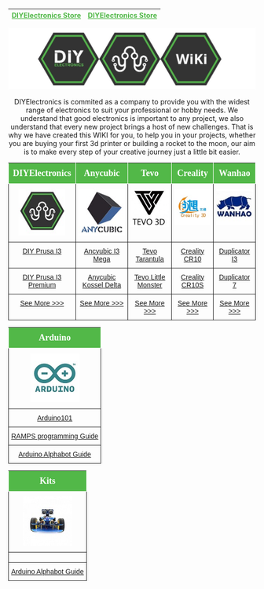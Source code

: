 |<b><a href="https://www.diyelectronics.co.za/store/" style="color: rgb(81, 184, 72)">DIYElectronics Store</a></b>| <b><a href="https://www.diyelectronics.co.za/blog/" style="color: rgb(81, 184, 72)">DIYElectronics Store</a></b> |
|-|-|



![](img/wikibanner.jpg)

<center>DIYElectronics is commited as a company to provide you with the widest range of electronics to suit your professional or hobby needs. We understand that good electronics is important to any project,
we also understand that every new project brings a host of new challenges. That is why we have created this WIKI for you, to help you in your projects, whether you are buying your first 3d printer
or building a rocket to the moon, our aim is to make every step of your creative journey just a little bit easier.</center>




<style type="text/css">
.tg  {border-collapse:collapse;border-spacing:0;}
.tg td{font-family:Arial, sans-serif;font-size:14px;padding:1px 1px;border-style:solid;border-width:3px;overflow:hidden;word-break:normal;text-align:center}
.tg th{font-family:Arial, sans-serif;font-size:14px;font-weight:normal;padding:1px 1px;border-style:solid;border-width:3px;overflow:hidden;word-break:normal;}
.tg .tg-h25t{font-size:18px;font-family:"Times New Roman", Times, sans-serif !important;background-color:#52b848;text-align:center;vertical-align:top, ; color:#ffffff;}
.tg .tg-baqh{text-align:center;vertical-align:top}
.tg .tg-yw4l{vertical-align:top}
</style>
<table class="tg">
  <tr>
    <th class="tg-h25t"><b>DIYElectronics</b></th>
    <th class="tg-h25t"><b>Anycubic</b></th>
    <th class="tg-h25t"><b>Tevo</b></th>
    <th class="tg-h25t"><b>Creality</b></th>
    <th class="tg-h25t" colspan="2"><b>Wanhao</b></th>
  </tr>
  <tr>
    <td class="tg-yw4l"><img src="img/diy101.jpg" width = "95"></td>
    <td class="tg-yw4l"><img src="img/anycubic.jpg" width = "95"></td>
    <td class="tg-yw4l"><img src="img/tevo.jpg" width = "95"></td>
    <td class="tg-yw4l"><img src="img/crealitylogo.jpg" width = "95"></td>
    <td class="tg-yw4l"><img src="img/wanhao.jpg" width = "95"></td>
  </tr>
  <tr>
    <td class="tg-yw4l"><a href="3DPrinters/DIYPrinters/builddoc/">DIY Prusa I3</a></td>
    <td class="tg-yw4l"><a href="3DPrinters/Anycubic/AncubicI3Mega">Ancyubic I3 Mega</a></td>
    <td class="tg-yw4l"><a href="3DPrinters/Tevo/TevoTran">Tevo  Tarantula</a></td>
    <td class="tg-yw4l"><a href="3DPrinters/Creality/crealityCR10">Creality CR10</a></td>
    <td class="tg-yw4l"><a href="3DPrinters/Wanhao/builddocplus/">Duplicator I3 </a>
  </tr>
  <tr>
    <td class="tg-yw4l"><a href="3DPrinters/DIYPrinters/builddocprem/">DIY Prusa I3 Premium</a></td>
    <td class="tg-yw4l" ><a href="3DPrinters/Anycubic/AnyycubicKossDelt">Anycubic Kossel Delta</a></td>
    <td class="tg-yw4l"><a href="3DPrinters/Tevo/lilmon">Tevo Little Monster</a></td>
    <td class="tg-yw4l"><a href="3DPrinters/Creality/Creality10S">Creality CR10S</td>
    <td class="tg-yw4l"><a href="3DPrinters/Wanhao/WanD7plus/">Duplicator 7</a>
  </tr>
  <tr>
    <td class="tg-yw4l"><a href="3DPrinters/DIYPrinters/DIYoverview">See More >>></a></td>
    <td class="tg-yw4l"><a href="3DPrinters/Anycubic/Anycubicoverview">See More >>></a></td>
    <td class="tg-yw4l"><a href="3DPrinters/Tevo/Tevooverview">See More >>></a></td>
    <td class="tg-yw4l"><a href="3DPrinters/Creality/Crealityoverview">See More >>></td>
    <td class="tg-yw4l"><a href="3DPrinters/Wanhao/Wanhaooverview">See More >>></a>
  </tr>
</table>



<style type="text/css">
.tg  {border-collapse:collapse;border-spacing:0;}
.tg td{font-family:Arial, sans-serif;font-size:14px;padding:10px 5px;border-style:solid;border-width:1px;overflow:hidden;word-break:normal;}
.tg th{font-family:Arial, sans-serif;font-size:14px;font-weight:normal;padding:10px 5px;border-style:solid;border-width:1px;overflow:hidden;word-break:normal;}
.tg .tg-4mlq{font-size:18px;font-family:"Times New Roman", Times, serif !important;;background-color:#52b848; color:#ffffff;}
.tg .tg-92nf{font-size:18px;font-family:"Times New Roman", Times, serif !important;;background-color:#52b848;vertical-align:top}
.tg .tg-yw4l{vertical-align:top}
</style>
<table class="tg">
  <tr>
    <th class="tg-4mlq"><b>Arduino</b></th>
  </tr>
  <tr>
    <td class="tg-031e"><img src="img/arduinologo.jpg"></td>
  </tr>
    <tr>
    <td class="tg-031e"><a href="Arduino/Arduino101">Arduino101</td>
  </tr>
  <tr>
    <td class="tg-031e"><a href="Arduino/RAMPS_XLoader_Guide_rev1.pdf">RAMPS programming Guide</a></td>
  </tr>
    <td class="tg-yw4l"><a href="Arduino/Alphabot">Arduino Alphabot Guide</a></td>
  </tr>
</table>


<style type="text/css">
.tg  {border-collapse:collapse;border-spacing:0;}
.tg td{font-family:Arial, sans-serif;font-size:14px;padding:10px 5px;border-style:solid;border-width:1px;overflow:hidden;word-break:normal;}
.tg th{font-family:Arial, sans-serif;font-size:14px;font-weight:normal;padding:10px 5px;border-style:solid;border-width:1px;overflow:hidden;word-break:normal;}
.tg .tg-m1sd{font-size:18px;font-weight:normal;font-family:"Times New Roman", Times, serif !important;;background-color:#52b848; color:#ffffff;}
.tg .tg-yw4l{vertical-align:top}
</style>
<table class="tg">
  <tr>
    <th class="tg-m1sd"><b>Kits</b></th>
  </tr>
  <tr>
    <td class="tg-031e"><img src="img/2wd car.JPG" ></td>
  </tr>
  <tr>
    <td class="tg-yw4l"><a</a> </td>
  </tr>
    <td class="tg-yw4l"><a href="Arduino/Alphabot">Arduino Alphabot Guide</a></td>
  </tr>
</table>




